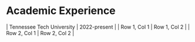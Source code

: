 # Academic Experience
| Tennessee Tech University   | 2022-present   |
| Row 1, Col 1 | Row 1, Col 2 |
| Row 2, Col 1 | Row 2, Col 2 |
